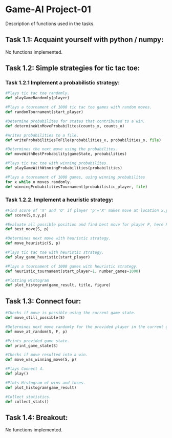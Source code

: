 # Game-AI Project-01

Description of functions used in the tasks.

## Task 1.1: Acquaint yourself with python / numpy:
No functions implemented.

## Task 1.2: Simple strategies for tic tac toe:

### Task 1.2.1 Implement a probabilistic strategy:

```python
#Plays tic tac toe randomly.
def playGameRandomly(player)
```

```python
#Plays a tournament of 1000 tic tac toe games with random moves.
def randomTournament(start_player)
```

```python
#Determine probabilites for states that contributed to a win.
def determineWinMoveProbabilites(counts_x, counts_o)
```

```python
#Writes probabilities to a file.
def writeProbabilitiesToFile(probabilities_x, probabilities_o, file)
```

```python
#Determines the next move using the probabilites.
def moveWithBestProbability(gameState, probabilities)
```

```python
#Plays tic tac toe with winning probabilites.
def playGameWithWinningProbabilities(probabilities)
```

```python
#Plays a tournament of 1000 games, using winning probabilites 
for x while o moves randomly.
def winningProbabilitiesTournament(probabilistic_player, file)
```

### Task 1.2.2. Implement a heuristic strategy:

```python
#Find score of 'X' and 'O' if player 'p'='X' makes move at location x,y
def score(S,x,y,p)
```

```python
#Evaluate all possible position and find best move for player P, here P is 'X'
def best_move(S, p)
```

```python
#Determines next move with heuristic strategy.
def move_heuristic(S, p)
```

```python
#Plays tic tac toe with heuristic strategy.
def play_game_heuristic(start_player)
```

```python
#Plays a tournament of 1000 games with heuristic strategy.
def heuristic_tournament(start_player=1, number_games=1000)
```

```python
#Plotting Histogram
def plot_histogram(game_result, title, figure)
```

## Task 1.3: Connect four:

```python
#Checks if move is possible using the current game state.
def move_still_possible(S)
```

```python
#Determines next move randomly for the provided player in the current game state.
def move_at_random(S, F, p)
```

```python
#Prints provided game state.
def print_game_state(S)
```

```python
#Checks if move resulted into a win.
def move_was_winning_move(S, p)
```

```python
#Plays Connect 4.
def play()
```

```python
#Plots Histogram of wins and loses.
def plot_histogram(game_result)
```

```python
#Collect statistics.
def collect_stats()
```

## Task 1.4: Breakout:
No functions implemented.


